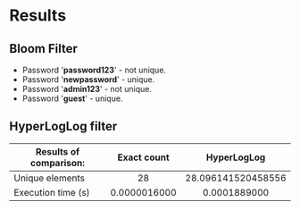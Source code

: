 # Results

## Bloom Filter

* Password '**password123**' - not unique.
* Password '**newpassword**' - unique.
* Password '**admin123**' - not unique.
* Password '**guest**' - unique.

## HyperLogLog filter

| Results of comparison:  | Exact count         | HyperLogLog        |
|-------------------------|:-------------------:|:------------------:|
| Unique elements         | 28                  | 28.096141520458556 |
| Execution time (s)      | 0.0000016000        | 0.0001889000       |
